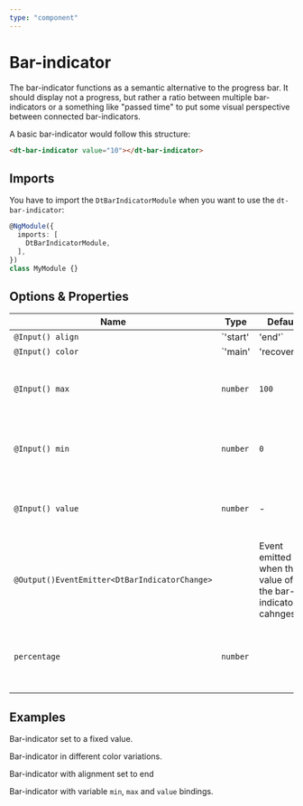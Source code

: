 ```yaml
---
type: "component"
---
```


# Bar-indicator

<docs-source-example example="DefaultBarIndicatorExampleComponent"></docs-source-example>

The bar-indicator functions as a semantic alternative to the progress bar. It should display not a progress, but rather a ratio between multiple bar-indicators or a something like "passed time" to put some visual perspective between connected bar-indicators.

A basic bar-indicator would follow this structure:

```html
<dt-bar-indicator value="10"></dt-bar-indicator>
```

## Imports 

You have to import the `DtBarIndicatorModule` when you want to use the `dt-bar-indicator`: 

```typescript
@NgModule({
  imports: [
    DtBarIndicatorModule,
  ],
})
class MyModule {}
```

## Options & Properties

| Name | Type | Default | Description |
| --- | --- | --- | --- |
| `@Input() align` | `'start' | 'end'` | `'start` | Alignment of the bar-indicator defining if increasing percentage values let the bar grow to the left or the right. |
| `@Input() color` | `'main' | 'recovered' | 'error'` | `main` | Current variation of the theme color which is applied to the color of the bar-indicator .|
| `@Input() max` | `number`| `100` | Sets the maximum value of the bar-indicator. Inherited from `HasProgressValues`.|
| `@Input() min` | `number`| `0` | Sets the minimum value of the bar-indicator. Inherited from `HasProgressValues`.|
| `@Input() value` | `number`| - | Sets the current value of the bar-indicator. Inherited from `HasProgressValues`.|
| `@Output()EventEmitter<DtBarIndicatorChange>` | | Event emitted when the value of the bar-indicator cahnges. |
| `percentage`| `number`| | Percentage value for the current `value` between `min` and `max`. Inherited from `HasProgressValues`. |

## Examples

Bar-indicator set to a fixed value.

<docs-source-example example="DefaultBarIndicatorExampleComponent"></docs-source-example>

Bar-indicator in different color variations.

<docs-source-example example="ColorBarIndicatorExampleComponent"></docs-source-example>

Bar-indicator with alignment set to end
<docs-source-example example="RightAlignedBarIndicatorExampleComponent"></docs-source-example>

Bar-indicator with variable `min`, `max` and `value` bindings.

<docs-source-example example="DynamicBarIndicatorExampleComponent"></docs-source-example>
